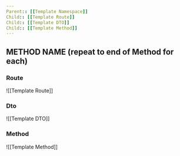 ```yaml
---
Parent:: [[Template Namespace]]
Child:: [[Template Route]]
Child:: [[Template DTO]]
Child:: [[Template Method]]
---
```


## METHOD NAME  (repeat to end of Method for each)

### Route

![[Template Route]]

### Dto

![[Template DTO]]

### Method

![[Template Method]]
